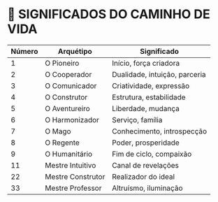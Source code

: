 # 🔢 SIGNIFICADOS DO CAMINHO DE VIDA

| Número | Arquétipo | Significado |
|--------|-----------|-------------|
| 1 | O Pioneiro | Início, força criadora |
| 2 | O Cooperador | Dualidade, intuição, parceria |
| 3 | O Comunicador | Criatividade, expressão |
| 4 | O Construtor | Estrutura, estabilidade |
| 5 | O Aventureiro | Liberdade, mudança |
| 6 | O Harmonizador | Serviço, família |
| 7 | O Mago | Conhecimento, introspecção |
| 8 | O Regente | Poder, prosperidade |
| 9 | O Humanitário | Fim de ciclo, compaixão |
| 11 | Mestre Intuitivo | Canal de revelações |
| 22 | Mestre Construtor | Realizador do ideal |
| 33 | Mestre Professor | Altruísmo, iluminação |